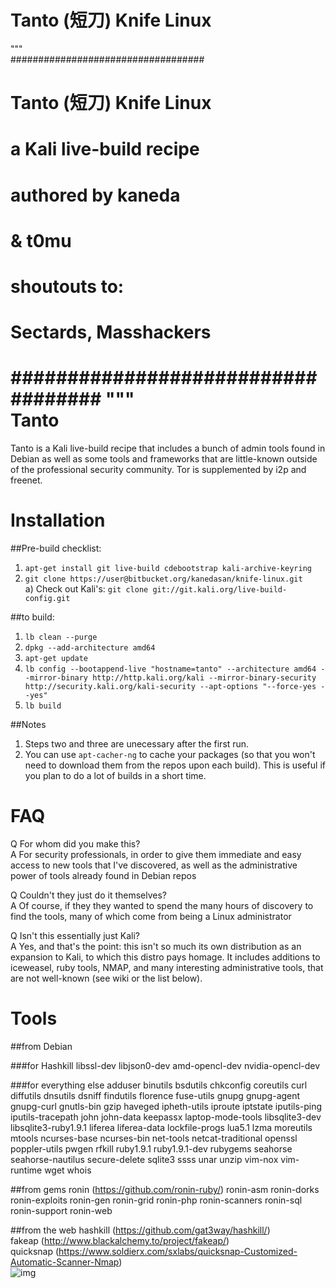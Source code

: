 Tanto (短刀) Knife Linux
========================

"""  
###################################
#                                 #
#    Tanto (短刀) Knife Linux     #
#    a Kali live-build recipe     #
#                                 #
#       authored by kaneda        #
#		  & t0mu	  #
#                                 #
#    shoutouts to:                #
#       Sectards, Masshackers     #
#                                 #
###################################
"""  
Tanto
=====

Tanto is a Kali live-build recipe that includes a bunch of admin tools found in Debian as well as some tools and frameworks that are little-known outside of the professional security community. Tor is supplemented by i2p and freenet.


Installation
============

##Pre-build checklist:

1) `apt-get install git live-build cdebootstrap kali-archive-keyring`  
2) `git clone https://user@bitbucket.org/kanedasan/knife-linux.git`  
	a) Check out Kali's: `git clone git://git.kali.org/live-build-config.git`  


##to build:

1) `lb clean --purge`  
2) `dpkg --add-architecture amd64`  
3) `apt-get update`  
4) `lb config --bootappend-live "hostname=tanto" --architecture amd64 --mirror-binary http://http.kali.org/kali --mirror-binary-security http://security.kali.org/kali-security --apt-options "--force-yes --yes"`  
5) `lb build`  

##Notes 

1) Steps two and three are unecessary after the first run.  
2) You can use `apt-cacher-ng` to cache your packages (so that you won't need to download them from the repos upon each build). This is useful if you plan to do a lot of builds in a short time.



FAQ
===

Q For whom did you make this?  
A For security professionals, in order to give them immediate and easy access to new tools that I've discovered, as well as the administrative power of tools already found in Debian repos

Q Couldn't they just do it themselves?  
A Of course, if they they wanted to spend the many hours of discovery to find the tools, many of which come from being a Linux administrator

Q Isn't this essentially just Kali?  
A Yes, and that's the point: this isn't so much its own distribution as an expansion to Kali, to which this distro pays homage. It includes additions to iceweasel, ruby tools, NMAP, and many interesting administrative tools, that are not well-known (see wiki or the list below).


Tools
=====

##from Debian

###for Hashkill
libssl-dev 
libjson0-dev
amd-opencl-dev
nvidia-opencl-dev

###for everything else
adduser
binutils
bsdutils
chkconfig
coreutils
curl
diffutils
dnsutils
dsniff
findutils
florence
fuse-utils
gnupg
gnupg-agent
gnupg-curl
gnutls-bin
gzip
haveged
ipheth-utils
iproute
iptstate
iputils-ping
iputils-tracepath
john
john-data
keepassx
laptop-mode-tools
libsqlite3-dev
libsqlite3-ruby1.9.1
liferea
liferea-data
lockfile-progs
lua5.1
lzma
moreutils
mtools
ncurses-base
ncurses-bin
net-tools
netcat-traditional
openssl
poppler-utils
pwgen
rfkill
ruby1.9.1
ruby1.9.1-dev
rubygems
seahorse
seahorse-nautilus
secure-delete
sqlite3
ssss
unar
unzip
vim-nox
vim-runtime
wget
whois

##from gems
ronin (https://github.com/ronin-ruby/)
ronin-asm
ronin-dorks
ronin-exploits
ronin-gen
ronin-grid
ronin-php
ronin-scanners
ronin-sql
ronin-support
ronin-web

##from the web
hashkill (https://github.com/gat3way/hashkill/)  
fakeap (http://www.blackalchemy.to/project/fakeap/)  
quicksnap (https://www.soldierx.com/sxlabs/quicksnap-Customized-Automatic-Scanner-Nmap)  
![img](https://upload.wikimedia.org/wikipedia/commons/4/4b/Tanto_Kunimitsu.jpg)
